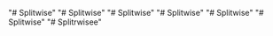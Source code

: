 "# Splitwise" 
"# Splitwise" 
"# Splitwise" 
"# Splitwise" 
"# Splitwise" 
"# Splitwise" 
"# Splitrwisee" 
